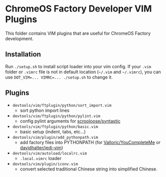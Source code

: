 <!--
   -Copyright 2016 The Chromium OS Authors. All rights reserved.
   -Use of this source code is governed by a BSD-style license that can be
   -found in the LICENSE file.
-->
# ChromeOS Factory Developer VIM Plugins

This folder contains VIM plugins that are useful for ChromeOS Factory
development.

## Installation

Run `./setup.sh` to install script loader into your vim config.  If your `.vim`
folder or `.vimrc` file is not in default location (`~/.vim` and `~/.vimrc`),
you can use `DOT_VIM=... VIMRC=... ./setup.sh` to change it.

## Plugins
* `devtools/vim/ftplugin/python/sort_import.vim`
    - sort python import lines
* `devtools/vim/ftplugin/python/pylint.vim`
    - config pylint arguments for
    [scrooloose/syntastic](https://github.com/scrooloose/syntastic)
* `devtools/vim/ftplugin/python/basic.vim`
    - basic setup (indent, tabs, etc...)
* `devtools/vim/plugin/add_pythonpath.vim`
    - add factory files into PYTHONPATH (for
    [Valloric/YouCompleteMe](https://github.com/Valloric/YouCompleteMe) or
    [davidhalter/jedi-vim](https://github.com/davidhalter/jedi-vim))
* `devtools/vim/autoload/localrc.vim`
    - `.local.vimrc` loader
* `devtools/vim/plugin/iconv.vim`
    - convert selected traditional Chinese string into simplified Chinese.
